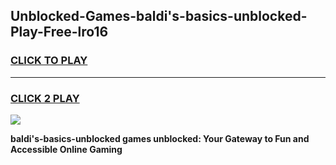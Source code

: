 
## Unblocked-Games-baldi's-basics-unblocked-Play-Free-lro16
<h3>
<a href="https://premium76.site?title=baldi's-basics-unblocked&ref=10A">CLICK TO PLAY</a></h3>
<hr>

<h3>
<a href="https://premium76.site?title=baldi's-basics-unblocked&ref=10A">CLICK 2 PLAY</a>
  
</h3>

<a href="https://premium76.site?title=baldi's-basics-unblocked&ref=10A"><img src="https://clearcache.store/games.png"></a>


**baldi's-basics-unblocked games unblocked: Your Gateway to Fun and Accessible Online Gaming**
